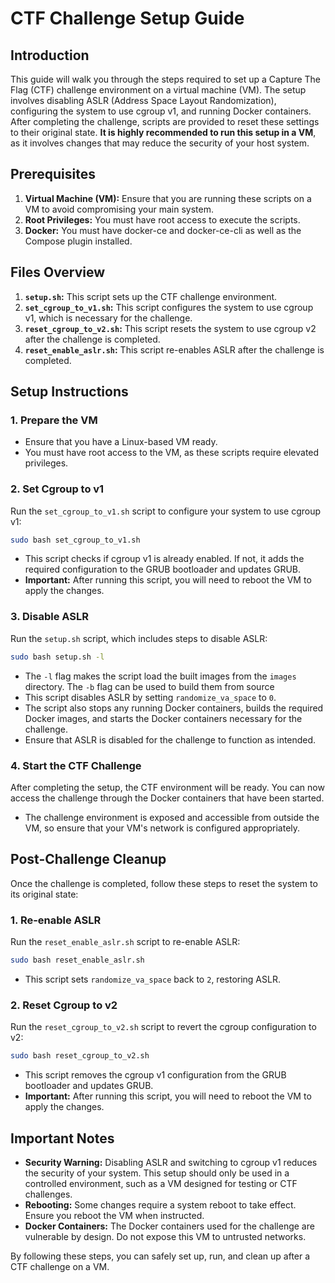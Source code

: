 # CTF Challenge Setup Guide

## Introduction

This guide will walk you through the steps required to set up a Capture The Flag (CTF) challenge environment on a virtual machine (VM). The setup involves disabling ASLR (Address Space Layout Randomization), configuring the system to use cgroup v1, and running Docker containers. After completing the challenge, scripts are provided to reset these settings to their original state. **It is highly recommended to run this setup in a VM**, as it involves changes that may reduce the security of your host system.

## Prerequisites

1. **Virtual Machine (VM):** Ensure that you are running these scripts on a VM to avoid compromising your main system.
2. **Root Privileges:** You must have root access to execute the scripts.
3. **Docker:** You must have docker-ce and docker-ce-cli as well as the Compose plugin installed.

## Files Overview

1. **`setup.sh`:** This script sets up the CTF challenge environment.
2. **`set_cgroup_to_v1.sh`:** This script configures the system to use cgroup v1, which is necessary for the challenge.
3. **`reset_cgroup_to_v2.sh`:** This script resets the system to use cgroup v2 after the challenge is completed.
4. **`reset_enable_aslr.sh`:** This script re-enables ASLR after the challenge is completed.

## Setup Instructions

### 1. Prepare the VM
- Ensure that you have a Linux-based VM ready.
- You must have root access to the VM, as these scripts require elevated privileges.

### 2. Set Cgroup to v1

Run the `set_cgroup_to_v1.sh` script to configure your system to use cgroup v1:

```bash
sudo bash set_cgroup_to_v1.sh
```

- This script checks if cgroup v1 is already enabled. If not, it adds the required configuration to the GRUB bootloader and updates GRUB.
- **Important:** After running this script, you will need to reboot the VM to apply the changes.

### 3. Disable ASLR

Run the `setup.sh` script, which includes steps to disable ASLR:

```bash
sudo bash setup.sh -l
```

- The `-l` flag makes the script load the built images from the `images` directory. The `-b` flag can be used to build them from source
- This script disables ASLR by setting `randomize_va_space` to `0`.
- The script also stops any running Docker containers, builds the required Docker images, and starts the Docker containers necessary for the challenge.
- Ensure that ASLR is disabled for the challenge to function as intended.

### 4. Start the CTF Challenge

After completing the setup, the CTF environment will be ready. You can now access the challenge through the Docker containers that have been started.

- The challenge environment is exposed and accessible from outside the VM, so ensure that your VM's network is configured appropriately.

## Post-Challenge Cleanup

Once the challenge is completed, follow these steps to reset the system to its original state:

### 1. Re-enable ASLR

Run the `reset_enable_aslr.sh` script to re-enable ASLR:

```bash
sudo bash reset_enable_aslr.sh
```

- This script sets `randomize_va_space` back to `2`, restoring ASLR.

### 2. Reset Cgroup to v2

Run the `reset_cgroup_to_v2.sh` script to revert the cgroup configuration to v2:

```bash
sudo bash reset_cgroup_to_v2.sh
```

- This script removes the cgroup v1 configuration from the GRUB bootloader and updates GRUB.
- **Important:** After running this script, you will need to reboot the VM to apply the changes.

## Important Notes

- **Security Warning:** Disabling ASLR and switching to cgroup v1 reduces the security of your system. This setup should only be used in a controlled environment, such as a VM designed for testing or CTF challenges.
- **Rebooting:** Some changes require a system reboot to take effect. Ensure you reboot the VM when instructed.
- **Docker Containers:** The Docker containers used for the challenge are vulnerable by design. Do not expose this VM to untrusted networks.

By following these steps, you can safely set up, run, and clean up after a CTF challenge on a VM.
